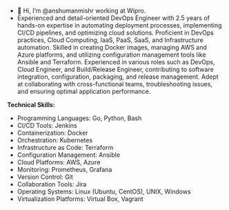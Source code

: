 - 👋 Hi, I’m @anshumanmishr working at Wipro.
- Experienced and detail-oriented DevOps Engineer with 2.5 years of hands-on expertise in automating deployment processes, implementing CI/CD pipelines, and optimizing cloud solutions. Proficient in DevOps practices, Cloud Computing, IaaS, PaaS, SaaS, and Infrastructure automation. Skilled in creating Docker images, managing AWS and Azure platforms, and utilizing configuration management tools like Ansible and Terraform. Experienced in various roles such as DevOps, Cloud Engineer, and Build/Release Engineer, contributing to software integration, configuration, packaging, and release management. Adept at collaborating with cross-functional teams, troubleshooting issues, and ensuring optimal application performance.

**Technical Skills:**
- Programming Languages: Go, Python, Bash
- CI/CD Tools: Jenkins
- Containerization: Docker
- Orchestration: Kubernetes
- Infrastructure as Code: Terraform
- Configuration Management: Ansible
- Cloud Platforms: AWS, Azure
- Monitoring: Prometheus, Grafana
- Version Control: Git
- Collaboration Tools: Jira
- Operating Systems: Linux (Ubuntu, CentOS), UNIX, Windows
- Virtualization Platforms: Virtual Box, Vagrant



<!---
anshumanmishr/anshumanmishr is a ✨ special ✨ repository because its `README.md` (this file) appears on your GitHub profile.
You can click the Preview link to take a look at your changes.
--->
